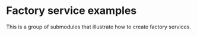 # Factory service examples

This is a group of submodules that illustrate how to create factory services.
